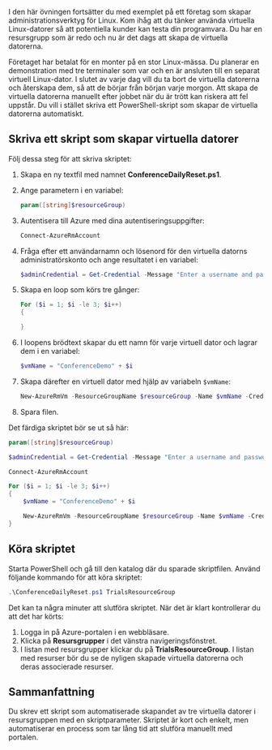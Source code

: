 I den här övningen fortsätter du med exemplet på ett företag som skapar administrationsverktyg för Linux. Kom ihåg att du tänker använda virtuella Linux-datorer så att potentiella kunder kan testa din programvara. Du har en resursgrupp som är redo och nu är det dags att skapa de virtuella datorerna.

Företaget har betalat för en monter på en stor Linux-mässa. Du planerar en demonstration med tre terminaler som var och en är ansluten till en separat virtuell Linux-dator. I slutet av varje dag vill du ta bort de virtuella datorerna och återskapa dem, så att de börjar från början varje morgon. Att skapa de virtuella datorerna manuellt efter jobbet när du är trött kan riskera att fel uppstår. Du vill i stället skriva ett PowerShell-skript som skapar de virtuella datorerna automatiskt.

## <a name="write-a-script-that-creates-virtual-machines"></a>Skriva ett skript som skapar virtuella datorer

Följ dessa steg för att skriva skriptet:

1. Skapa en ny textfil med namnet **ConferenceDailyReset.ps1**.

2. Ange parametern i en variabel:

    ```powershell
    param([string]$resourceGroup)
    ```

3. Autentisera till Azure med dina autentiseringsuppgifter:

    ```powershell
    Connect-AzureRmAccount
    ```

4. Fråga efter ett användarnamn och lösenord för den virtuella datorns administratörskonto och ange resultatet i en variabel:

    ```powershell
    $adminCredential = Get-Credential -Message "Enter a username and password for the VM administrator."
    ```

5. Skapa en loop som körs tre gånger:

    ```powershell
    For ($i = 1; $i -le 3; $i++) 
    {

    }
    ```

6. I loopens brödtext skapar du ett namn för varje virtuell dator och lagrar dem i en variabel:

    ```powershell
    $vmName = "ConferenceDemo" + $i
    ```

7. Skapa därefter en virtuell dator med hjälp av variabeln `$vmName`:

   ```powershell
   New-AzureRmVm -ResourceGroupName $resourceGroup -Name $vmName -Credential $adminCredential -Location "East US" -Image UbuntuLTS
   ```

8. Spara filen.

Det färdiga skriptet bör se ut så här:

```powershell
param([string]$resourceGroup)

$adminCredential = Get-Credential -Message "Enter a username and password for the VM administrator."

Connect-AzureRmAccount

For ($i = 1; $i -le 3; $i++)
{
    $vmName = "ConferenceDemo" + $i

    New-AzureRmVm -ResourceGroupName $resourceGroup -Name $vmName -Credential $adminCredential -Location "East US" -Image UbuntuLTS
}
```

## <a name="execute-the-script"></a>Köra skriptet

Starta PowerShell och gå till den katalog där du sparade skriptfilen. Använd följande kommando för att köra skriptet:

```powershell
.\ConferenceDailyReset.ps1 TrialsResourceGroup
```

Det kan ta några minuter att slutföra skriptet. När det är klart kontrollerar du att det har körts:

1. Logga in på Azure-portalen i en webbläsare.
2. Klicka på **Resursgrupper** i det vänstra navigeringsfönstret.
3. I listan med resursgrupper klickar du på **TrialsResourceGroup**. I listan med resurser bör du se de nyligen skapade virtuella datorerna och deras associerade resurser.

## <a name="summary"></a>Sammanfattning
Du skrev ett skript som automatiserade skapandet av tre virtuella datorer i resursgruppen med en skriptparameter. Skriptet är kort och enkelt, men automatiserar en process som tar lång tid att slutföra manuellt med portalen.
